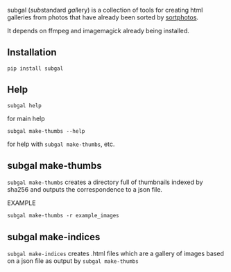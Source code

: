 subgal (*sub*standard *gal*lery) is a collection of tools for creating html
galleries from photos that have already been sorted by [sortphotos].

It depends on ffmpeg and imagemagick already being installed.


Installation
------------

    pip install subgal

Help
----

    subgal help

for main help

    subgal make-thumbs --help

for help with `subgal make-thumbs`, etc.

subgal make-thumbs
------------------

`subgal make-thumbs` creates a directory full of thumbnails indexed by sha256 and outputs the correspondence to a json file.

EXAMPLE

    subgal make-thumbs -r example_images


subgal make-indices
-------------------

`subgal make-indices` creates .html files which are a gallery of images based on a json file as output by `subgal make-thumbs`


[sortphotos]: https://github.com/andrewning/sortphotos
